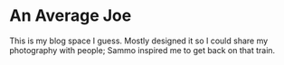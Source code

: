 # An Average Joe
This is my blog space I guess. Mostly designed it so I could share my photography with people; Sammo inspired me to get back on that train.